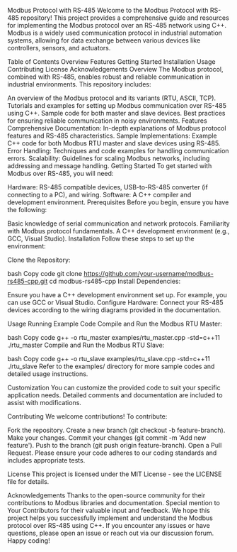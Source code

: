 Modbus Protocol with RS-485
Welcome to the Modbus Protocol with RS-485 repository! This project provides a comprehensive guide and resources for implementing the Modbus protocol over an RS-485 network using C++. Modbus is a widely used communication protocol in industrial automation systems, allowing for data exchange between various devices like controllers, sensors, and actuators.

Table of Contents
Overview
Features
Getting Started
Installation
Usage
Contributing
License
Acknowledgements
Overview
The Modbus protocol, combined with RS-485, enables robust and reliable communication in industrial environments. This repository includes:

An overview of the Modbus protocol and its variants (RTU, ASCII, TCP).
Tutorials and examples for setting up Modbus communication over RS-485 using C++.
Sample code for both master and slave devices.
Best practices for ensuring reliable communication in noisy environments.
Features
Comprehensive Documentation: In-depth explanations of Modbus protocol features and RS-485 characteristics.
Sample Implementations: Example C++ code for both Modbus RTU master and slave devices using RS-485.
Error Handling: Techniques and code examples for handling communication errors.
Scalability: Guidelines for scaling Modbus networks, including addressing and message handling.
Getting Started
To get started with Modbus over RS-485, you will need:

Hardware: RS-485 compatible devices, USB-to-RS-485 converter (if connecting to a PC), and wiring.
Software: A C++ compiler and development environment.
Prerequisites
Before you begin, ensure you have the following:

Basic knowledge of serial communication and network protocols.
Familiarity with Modbus protocol fundamentals.
A C++ development environment (e.g., GCC, Visual Studio).
Installation
Follow these steps to set up the environment:

Clone the Repository:

bash
Copy code
git clone https://github.com/your-username/modbus-rs485-cpp.git
cd modbus-rs485-cpp
Install Dependencies:

Ensure you have a C++ development environment set up. For example, you can use GCC or Visual Studio.
Configure Hardware: Connect your RS-485 devices according to the wiring diagrams provided in the documentation.

Usage
Running Example Code
Compile and Run the Modbus RTU Master:

bash
Copy code
g++ -o rtu_master examples/rtu_master.cpp -std=c++11
./rtu_master
Compile and Run the Modbus RTU Slave:

bash
Copy code
g++ -o rtu_slave examples/rtu_slave.cpp -std=c++11
./rtu_slave
Refer to the examples/ directory for more sample codes and detailed usage instructions.

Customization
You can customize the provided code to suit your specific application needs. Detailed comments and documentation are included to assist with modifications.

Contributing
We welcome contributions! To contribute:

Fork the repository.
Create a new branch (git checkout -b feature-branch).
Make your changes.
Commit your changes (git commit -m 'Add new feature').
Push to the branch (git push origin feature-branch).
Open a Pull Request.
Please ensure your code adheres to our coding standards and includes appropriate tests.

License
This project is licensed under the MIT License - see the LICENSE file for details.

Acknowledgements
Thanks to the open-source community for their contributions to Modbus libraries and documentation.
Special mention to Your Contributors for their valuable input and feedback.
We hope this project helps you successfully implement and understand the Modbus protocol over RS-485 using C++. If you encounter any issues or have questions, please open an issue or reach out via our discussion forum. Happy coding!
